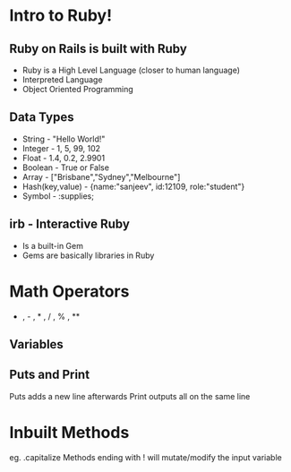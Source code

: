 # Intro to Ruby!
## Ruby on Rails is built with Ruby
* Ruby is a High Level Language (closer to human language)
* Interpreted Language
* Object Oriented Programming

## Data Types
* String - "Hello World!"
* Integer - 1, 5, 99, 102
* Float - 1.4, 0.2, 2.9901
* Boolean - True or False
* Array - ["Brisbane","Sydney","Melbourne"]
* Hash(key,value) - {name:"sanjeev", id:12109, role:"student"}
* Symbol - :supplies;

## irb - Interactive Ruby
* Is a built-in Gem
* Gems are basically libraries in Ruby

# Math Operators 
+ , - , * , / , % , **

## Variables

## Puts and Print
Puts adds a new line afterwards
Print outputs all on the same line

# Inbuilt Methods
eg. .capitalize
Methods ending with ! will mutate/modify the input variable